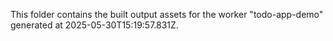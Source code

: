 This folder contains the built output assets for the worker "todo-app-demo" generated at 2025-05-30T15:19:57.831Z.